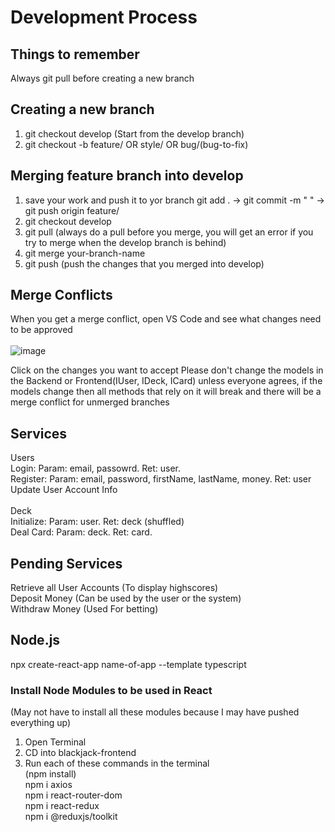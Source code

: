 # Development Process

## Things to remember
  Always git pull before creating a new branch
  
## Creating a new branch
  1. git checkout develop (Start from the develop branch)
  2. git checkout -b feature/<your-feature> OR style/<component-to-style> OR bug/(bug-to-fix)

## Merging feature branch into develop
  1. save your work and push it to yor branch
    git add . -> git commit -m " " -> git push origin feature/<your-feature>
  2. git checkout develop
  3. git pull (always do a pull before you merge, you will get an error if you try to merge when the develop branch is behind)
  4. git merge your-branch-name
  5. git push (push the changes that you merged into develop)

## Merge Conflicts
  When you get a merge conflict, open VS Code and see what changes need to be approved <br/> <br/>
  ![image](https://user-images.githubusercontent.com/101683611/170808502-61732634-3ad2-442b-914b-a1eb5898a8b8.png)
  
  Click on the changes you want to accept
  Please don't change the models in the Backend or Frontend(IUser, IDeck, ICard) unless everyone agrees, if the models change then all methods that rely on it will    break and there will be a merge conflict for unmerged branches 

  
## Services
  Users<br/>
    Login: Param: email, passowrd. Ret: user.<br/>
    Register: Param: email, password, firstName, lastName, money. Ret: user <br/>
    Update User Account Info <br/>
  <br/>
  Deck<br/>
    Initialize: Param: user. Ret: deck (shuffled)<br/>
    Deal Card: Param: deck. Ret: card. <br/>
  
## Pending Services
 
  Retrieve all User Accounts (To display highscores) <br/>
  Deposit Money (Can be used by the user or the system) <br/>
  Withdraw Money (Used For betting) <br/>
  
## Node.js
  npx create-react-app name-of-app --template typescript<br/>

  ### Install Node Modules to be used in React
  (May not have to install all these modules because I may have pushed everything up)
  1. Open Terminal
  2. CD into blackjack-frontend
  3. Run each of these commands in the terminal<br/>
    (npm install)<br/>
    npm i axios<br/>
    npm i react-router-dom<br/>
    npm i react-redux<br/>
    npm i @reduxjs/toolkit<br/>

